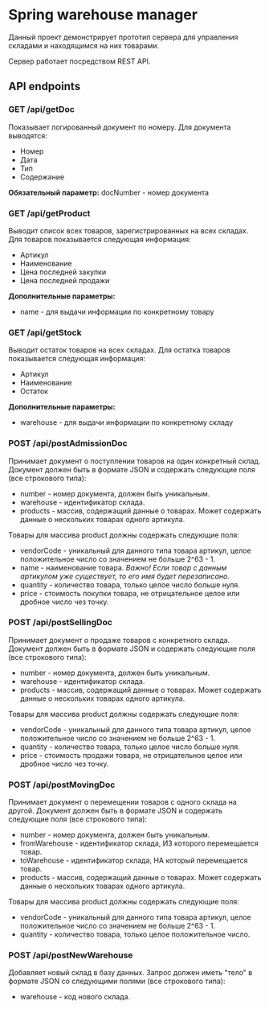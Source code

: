 # Spring warehouse manager

Данный проект демонстрирует прототип сервера для управления складами и находящимся на них товарами.

Сервер работает посредством REST API.

## API endpoints

### GET /api/getDoc
Показывает логированный документ по номеру. Для документа выводятся:
* Номер
* Дата
* Тип
* Содержание

**Обязательный параметр:**
docNumber - номер документа

### GET /api/getProduct
Выводит список всех товаров, зарегистрированных на всех складах. Для товаров показывается следующая информация:
* Артикул
* Наименование
* Цена последней закупки
* Цена последней продажи

**Дополнительные параметры:**
* name - для выдачи информации по конкретному товару

### GET /api/getStock
Выводит остаток товаров на всех складах. Для остатка товаров показывается следующая информация:
* Артикул
* Наименование
* Остаток

**Дополнительные параметры:**
* warehouse - для выдачи информации по конкретному складу


### POST /api/postAdmissionDoc
Принимает документ о поступлении товаров на один конкретный склад. Документ должен быть в формате JSON и содержать следующие поля (все строкового типа):
* number - номер документа, должен быть уникальным.
* warehouse - идентификатор склада.
* products - массив, содержащий данные о товарах. Может содержать данные о нескольких товарах одного артикула.

Товары для массива product должны содержать следующие поля:
* vendorCode - уникальный для данного типа товара артикул, целое положительное число со значением не больше 2^63 - 1.
* name - наименование товара. *Важно! Если товар с данным артикулом уже существует, то его имя будет перезаписано.*
* quantity - количество товара, только целое число больше нуля.
* price - стоимость покупки товара, не отрицательное целое или дробное число чез точку.

### POST /api/postSellingDoc
Принимает документ о продаже товаров с конкретного склада. Документ должен быть в формате JSON и содержать следующие поля (все строкового типа):
* number - номер документа, должен быть уникальным.
* warehouse - идентификатор склада.
* products - массив, содержащий данные о товарах. Может содержать данные о нескольких товарах одного артикула.

Товары для массива product должны содержать следующие поля:
* vendorCode - уникальный для данного типа товара артикул, целое положительное число со значением не больше 2^63 - 1.
* quantity - количество товара, только целое число больше нуля.
* price - стоимость продажи товара, не отрицательное целое или дробное число чез точку.

### POST /api/postMovingDoc
Принимает документ о перемещении товаров с одного склада на другой. Документ должен быть в формате JSON и содержать следующие поля (все строкового типа):
* number - номер документа, должен быть уникальным.
* fromWarehouse - идентификатор склада, ИЗ которого перемещается товар.
* toWarehouse - идентификатор склада, НА который перемещается товар.
* products - массив, содержащий данные о товарах. Может содержать данные о нескольких товарах одного артикула.

Товары для массива product должны содержать следующие поля:
* vendorCode - уникальный для данного типа товара артикул, целое положительное число со значением не больше 2^63 - 1.
* quantity - количество товара, только целое положительное число.

### POST /api/postNewWarehouse
Добавляет новый склад в базу данных. Запрос должен иметь "тело" в формате JSON со следующими полями (все строкового типа):
* warehouse - код нового склада.

